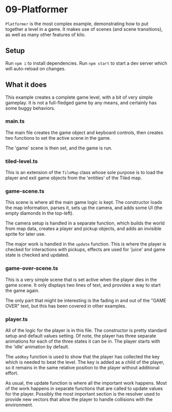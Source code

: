 # 09-Platformer

`Platformer` is the most complex example, demonstrating how to put together a
level in a game. It makes use of scenes (and scene transitions), as well as many
other features of kilo.

## Setup

Run `npm i` to install dependencies.
Run `npm start` to start a dev server which will auto-reload on changes.

## What it does

This example creates a complete game level, with a bit of very simple gameplay.
It is not a full-fledged game by any means, and certainly has some buggy
behaviors.

### main.ts

The main file creates the game object and keyboard controls, then creates two
functions to set the active scene in the game.

The 'game' scene is then set, and the game is run.

### tiled-level.ts

This is an extension of the `TileMap` class whose sole purpose is to load the
player and exit game objects from the 'entities' of the Tiled map.

### game-scene.ts

This scene is where all the main game logic is kept. The constructor loads the
map information, parses it, sets up the camera, and adds some UI (the empty
diamonds in the top-left).

The camera setup is handled in a separate function, which builds the world from
map data, creates a player and pickup objects, and adds an invisible sprite for
later use.

The major work is handled in the `update` function. This is where the player is
checked for interactions with pickups, effects are used for 'juice' and game
state is checked and updated.

### game-over-scene.ts

This is a very simple scene that is set active when the player dies in the game
scene. It only displays two lines of text, and provides a way to start the game
again.

The only part that might be interesting is the fading in and out of the "GAME OVER"
text, but this has been covered in other examples.

### player.ts

All of the logic for the player is in this file. The constructor is pretty
standard setup and default values setting. Of note, the player has three
separate animations for each of the three states it can be in. The player starts
with the 'idle' animation by default.

The `addKey` function is used to show that the player has collected the key which
is needed to beat the level. The key is added as a child of the player, so it
remains in the same relative position to the player without additional effort.

As usual, the update function is where all the important work happens. Most of
the work happens in separate functions that are called to update values for the
player. Possibly the most important section is the resolver used to provide new
vectors that allow the player to handle collisions with the environment.

